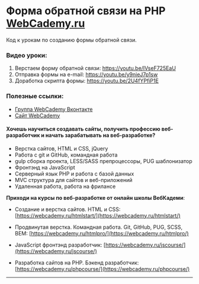 # Форма обратной связи на PHP [WebCademy.ru](https://WebCademy.ru)

Код к урокам по созданию формы обратной связи.

### Видео уроки:

1. Верстаем форму обратной связи: https://youtu.be/IVseF725EaU
2. Отправка формы на e-mail: https://youtu.be/y9nieJ7p1sw
3. Доработка скрипта формы: https://youtu.be/2U4fYPfiP1E

### Полезные ссылки:

-   [Группа WebCademy Вконтакте](https://vk.com/webcademy)
-   [Сайт WebCademy](https://webcademy.ru)

#### Хочешь научиться создавать сайты, получить профессию веб-разработчик и начать зарабатывать на веб-разработке?

-   Верстка сайтов, HTML и CSS, jQuery
-   Работа с git и GitHub, командная работа
-   gulp сборка проекта, LESS/SASS препроцессоры, PUG шаблонизатор
-   Фронтэнд на JavaScript
-   Cерверный язык PHP и работа с базой данных
-   MVC структура для сайтов и веб-приложений
-   Удаленная работа, работа на фрилансе

**Приходи на курсы по веб-разработке от онлайн школы ВебКадеми**:

-   Создание и верстка сайтов. HTML и CSS: [https://webcademy.ru/htmlstart/](https://webcademy.ru/htmlstart/)

-   Продвинутая верстка. Командная работа. Git, GitHub, PUG, SCSS, BEM: [https://webcademy.ru/htmlpro/](https://webcademy.ru/htmlpro/)

-   JavaScript фронтэнд разработчик: [https://webcademy.ru/jscourse/](https://webcademy.ru/jscourse/)

-   Разработка сайтов на PHP. Бэкенд разработчик: [https://webcademy.ru/phpcourse/](https://webcademy.ru/phpcourse/)

---
